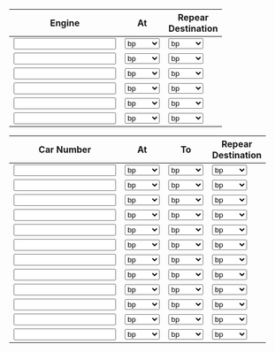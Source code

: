 <table> <thead> <tr> <th>Engine</th> <th>At</th> <th>Repear<br>Destination</th> </tr> </thead> <tbody> <tr> <td><input></td> <td>     <select> <option>bp</option> <option>mill</option> <option>engine</option> <option>staiton</option> <option> </option></select> </td> <td>     <select> <option>bp</option> <option>mill</option> <option>engine</option> <option>staiton</option> <option> </option></select> </td> </tr> <tr> <td><input></td> <td>     <select> <option>bp</option> <option>mill</option> <option>engine</option> <option>staiton</option> <option> </option></select> </td> <td>     <select> <option>bp</option> <option>mill</option> <option>engine</option> <option>staiton</option> <option> </option></select> </td> </tr> <tr> <td><input></td> <td>     <select> <option>bp</option> <option>mill</option> <option>engine</option> <option>staiton</option> <option> </option></select> </td> <td>     <select> <option>bp</option> <option>mill</option> <option>engine</option> <option>staiton</option> <option> </option></select> </td> </tr><tr> <td><input></td> <td>     <select> <option>bp</option> <option>mill</option> <option>engine</option> <option>staiton</option> <option> </option></select> </td> <td>     <select> <option>bp</option> <option>mill</option> <option>engine</option> <option>staiton</option> <option> </option></select> </td> </tr> <tr> <td><input></td> <td>     <select> <option>bp</option> <option>mill</option> <option>engine</option> <option>staiton</option> <option> </option></select> </td> <td>     <select> <option>bp</option> <option>mill</option> <option>engine</option> <option>staiton</option> <option> </option></select> </td> </tr> <tr> <td><input></td> <td>     <select> <option>bp</option> <option>mill</option> <option>engine</option> <option>staiton</option> <option> </option></select> </td> <td>     <select> <option>bp</option> <option>mill</option> <option>engine</option> <option>staiton</option> <option> </option></select> </td> </tr> <table> <thead> <tr> <th>Car Number</th> <th>At</th> <th>To</th> <th>Repear<br>Destination</th> </tr> </thead> <tbody> <tr> <td><input></td> <td>     <select> <option>bp</option> <option>mill</option> <option>engine</option> <option>staiton</option> <option> </option></select> </td> <td>     <select> <option>bp</option> <option>mill</option> <option>engine</option> <option>staiton</option> <option> </option></select> </td> <td>     <select> <option>bp</option> <option>mill</option> <option>engine</option> <option>staiton</option> <option> </option></select> </td> </tr> <tr> <td><input></td> <td>     <select> <option>bp</option> <option>mill</option> <option>engine</option> <option>staiton</option> <option> </option></select> </td> <td>     <select> <option>bp</option> <option>mill</option> <option>engine</option> <option>staiton</option> <option> </option></select> </td> <td>     <select> <option>bp</option> <option>mill</option> <option>engine</option> <option>staiton</option> <option> </option></select> </td> </tr> <tr> <td><input></td> <td>     <select> <option>bp</option> <option>mill</option> <option>engine</option> <option>staiton</option> <option> </option></select> </td> <td>     <select> <option>bp</option> <option>mill</option> <option>engine</option> <option>staiton</option> <option> </option></select> </td> <td>     <select> <option>bp</option> <option>mill</option> <option>engine</option> <option>staiton</option> <option> </option></select> </td> </tr> <tr> <td><input></td> <td>     <select> <option>bp</option> <option>mill</option> <option>engine</option> <option>staiton</option> <option> </option></select> </td> <td>     <select> <option>bp</option> <option>mill</option> <option>engine</option> <option>staiton</option> <option> </option></select> </td> <td>     <select> <option>bp</option> <option>mill</option> <option>engine</option> <option>staiton</option> <option> </option></select> </td> </tr> <tr> <td><input></td> <td>     <select> <option>bp</option> <option>mill</option> <option>engine</option> <option>staiton</option> <option> </option></select> </td> <td>     <select> <option>bp</option> <option>mill</option> <option>engine</option> <option>staiton</option> <option> </option></select> </td> <td>     <select> <option>bp</option> <option>mill</option> <option>engine</option> <option>staiton</option> <option> </option></select> </td> </tr> <tr> <td><input></td> <td>     <select> <option>bp</option> <option>mill</option> <option>engine</option> <option>staiton</option> <option> </option></select> </td> <td>     <select> <option>bp</option> <option>mill</option> <option>engine</option> <option>staiton</option> <option> </option></select> </td> <td>     <select> <option>bp</option> <option>mill</option> <option>engine</option> <option>staiton</option> <option> </option></select> </td> </tr> <tr> <td><input></td> <td>     <select> <option>bp</option> <option>mill</option> <option>engine</option> <option>staiton</option> <option> </option></select> </td> <td>     <select> <option>bp</option> <option>mill</option> <option>engine</option> <option>staiton</option> <option> </option></select> </td> <td>     <select> <option>bp</option> <option>mill</option> <option>engine</option> <option>staiton</option> <option> </option></select> </td> </tr> <tr> <td><input></td> <td>     <select> <option>bp</option> <option>mill</option> <option>engine</option> <option>staiton</option> <option> </option></select> </td> <td>     <select> <option>bp</option> <option>mill</option> <option>engine</option> <option>staiton</option> <option> </option></select> </td> <td>     <select> <option>bp</option> <option>mill</option> <option>engine</option> <option>staiton</option> <option> </option></select> </td> </tr> <tr> <td><input></td> <td>     <select> <option>bp</option> <option>mill</option> <option>engine</option> <option>staiton</option> <option> </option></select> </td> <td>     <select> <option>bp</option> <option>mill</option> <option>engine</option> <option>staiton</option> <option> </option></select> </td> <td>     <select> <option>bp</option> <option>mill</option> <option>engine</option> <option>staiton</option> <option> </option></select> </td> </tr> <tr> <td><input></td> <td>     <select> <option>bp</option> <option>mill</option> <option>engine</option> <option>staiton</option> <option> </option></select> </td> <td>     <select> <option>bp</option> <option>mill</option> <option>engine</option> <option>staiton</option> <option> </option></select> </td> <td>     <select> <option>bp</option> <option>mill</option> <option>engine</option> <option>staiton</option> <option> </option></select> </td> </tr> <tr> <td><input></td> <td>     <select> <option>bp</option> <option>mill</option> <option>engine</option> <option>staiton</option> <option> </option></select> </td> <td>     <select> <option>bp</option> <option>mill</option> <option>engine</option> <option>staiton</option> <option> </option></select> </td> <td>     <select> <option>bp</option> <option>mill</option> <option>engine</option> <option>staiton</option> <option> </option></select> </td> </tr> <tr> <td><input></td> <td>     <select> <option>bp</option> <option>mill</option> <option>engine</option> <option>staiton</option> <option> </option></select> </td> <td>     <select> <option>bp</option> <option>mill</option> <option>engine</option> <option>staiton</option> <option> </option></select> </td> <td>     <select> <option>bp</option> <option>mill</option> <option>engine</option> <option>staiton</option> <option> </option></select> </td> </tr>


